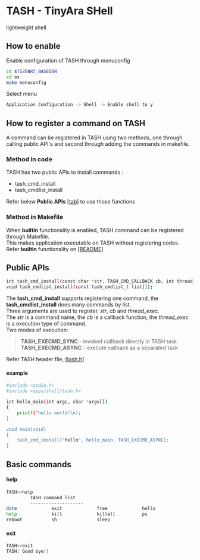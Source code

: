 # TASH - TinyAra SHell

lightweight shell

## How to enable

Enable configuration of TASH through menuconfig
```bash
cd $TIZENRT_BASEDIR
cd os
make menuconfig
```
Select menu
```bash
Application Configuration -> Shell -> Enable shell to y
```
## How to register a command on TASH

A command can be registered in TASH using two methods, one through calling public API's and
second through adding the commands in makefile.

### Method in code

TASH has two public APIs to install commands :  
* tash_cmd_install  
* tash_cmdlist_install
 
Refer below **Public APIs** [[tab]](README.md#public-apis) to use those functions

### Method in Makefile

When **builtin** functionality is enabled, TASH command can be registered through Makefile.  
This makes application executable on TASH without registering codes.  
Refer **builtin** functionality on [[README]](../builtin/README.md)

## Public APIs

```bash
int tash_cmd_install(const char *str, TASH_CMD_CALLBACK cb, int thread_exec);
void tash_cmdlist_install(const tash_cmdlist_t list[]);
```
The **tash_cmd_install** supports registering one command, the **tash_cmdlist_install** does many commands by list.  
Three arguments are used to register, _str_, _cb_ and _thread\_exec_.  
The _str_ is a command name, the _cb_ is a callback function, the _thread\_exec_ is a execution type of command.  
Two modes of execution:  
> **TASH_EXECMD_SYNC** - invoked callback directly in TASH task  
> **TASH_EXECMD_ASYNC** - execute callback as a separated task

Refer TASH header file, [[tash.h]](../include/shell/tash.h)

#### example

```bash
#include <stdio.h>
#include <apps/shell/tash.h>

int hello_main(int argc, char *argv[])
{
	printf("hello world!\n);
}

void main(void)
{
	tash_cmd_install("hello", hello_main, TASH_EXECMD_ASYNC);
}
```

## Basic commands

#### help
```bash
TASH>>help
         TASH command list
         --------------------
date             exit             free             hello
help             kill             killall          ps
reboot           sh               sleep
```

#### exit
```bash
TASH>>exit
TASH: Good bye!!
```
